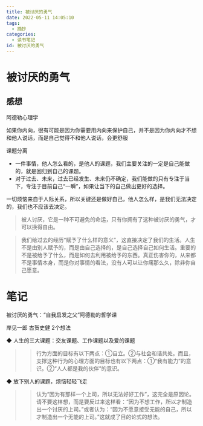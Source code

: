 ```yaml
---
title: 被讨厌的勇气
date: 2022-05-11 14:05:10
tags:
  - 摘抄
categories:
  - 读书笔记
id: 被讨厌的勇气
---
```


# 被讨厌的勇气

## 感想

阿德勒心理学

如果你内向，很有可能是因为你需要用内向来保护自己，并不是因为你内向才不想和他人说话，而是自己觉得不和他人说话，会更舒服

课题分离

- 一件事情，他人怎么看的，是他人的课题，我们主要关注的一定是自己能做的，就是回归到自己的课题。
- 对于过去、未来，过去已经发生、未来仍不确定，我们能做的只有专注于当下，专注于目前自己“一瞬”，如果让当下的自己做出更好的选择。

一切烦恼来自于人际关系，所以关键还是做好自己，他人怎么样，是我们无法决定的，我们也不应该去决定。

> 被人讨厌，它是一种不可避免的命运，只有你拥有了这种被讨厌的勇气，才可以换得自由。

> 我们给过去的经历“赋予了什么样的意义”，这直接决定了我们的生活。人生不是由别人赋予的，而是由自己选择的，是自己选择自己如何生活。重要的不是被给予了什么，而是如何去利用被给予的东西。真正伤害你的，从来都不是事情本身，而是你对事情的看法，没有人可以让你痛那么久，除非你自己愿意。

# 笔记

被讨厌的勇气：“自我启发之父”阿德勒的哲学课

岸见一郎 古贺史健
2个想法

◆ 人生的三大课题：交友课题、工作课题以及爱的课题

>> 行为方面的目标有以下两点：①自立。②与社会和谐共处。而且，支撑这种行为的心理方面的目标也有以下两点：①“我有能力”的意识。②“人人都是我的伙伴”的意识。

◆ 放下别人的课题，烦恼轻轻飞走

>> 认为“因为有那样一个上司，所以无法好好工作”，这完全是原因论。请不要这样想，而是要反过来这样看：“因为不想工作，所以才制造出一个讨厌的上司。”或者认为：“因为不愿意接受无能的自己，所以才制造出一个无能的上司。”这就成了目的论式的想法。

